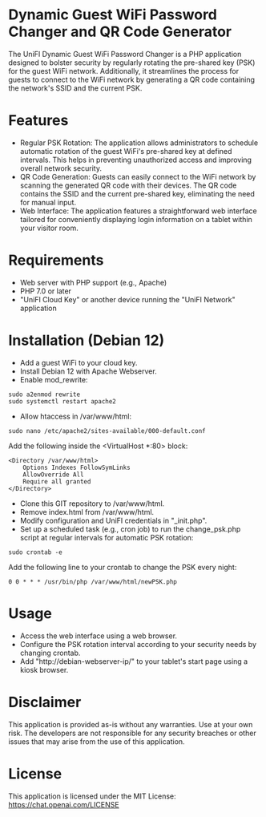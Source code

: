 # Dynamic Guest WiFi Password Changer and QR Code Generator

The UniFI Dynamic Guest WiFi Password Changer is a PHP application designed to bolster security by regularly rotating the pre-shared key (PSK) for the guest WiFi network. Additionally, it streamlines the process for guests to connect to the WiFi network by generating a QR code containing the network's SSID and the current PSK.

# Features
* Regular PSK Rotation: The application allows administrators to schedule automatic rotation of the guest WiFi's pre-shared key at defined intervals. This helps in preventing unauthorized access and improving overall network security.
* QR Code Generation: Guests can easily connect to the WiFi network by scanning the generated QR code with their devices. The QR code contains the SSID and the current pre-shared key, eliminating the need for manual input.
* Web Interface: The application features a straightforward web interface tailored for conveniently displaying login information on a tablet within your visitor room.

# Requirements
* Web server with PHP support (e.g., Apache)
* PHP 7.0 or later
* "UniFI Cloud Key" or another device running the "UniFI Network" application

# Installation (Debian 12)
* Add a guest WiFi to your cloud key.
* Install Debian 12 with Apache Webserver.
* Enable mod_rewrite:
````
sudo a2enmod rewrite
sudo systemctl restart apache2
````
* Allow htaccess in /var/www/html: 
````
sudo nano /etc/apache2/sites-available/000-default.conf
````
Add the following inside the <VirtualHost *:80> block:
````
<Directory /var/www/html>
    Options Indexes FollowSymLinks
    AllowOverride All
    Require all granted
</Directory>
````
* Clone this GIT repository to /var/www/html.
* Remove index.html from /var/www/html.
* Modify configuration and UniFI credentials in "_init.php".
* Set up a scheduled task (e.g., cron job) to run the change_psk.php script at regular intervals for automatic PSK rotation:
````
sudo crontab -e
````
Add the following line to your crontab to change the PSK every night:
````
0 0 * * * /usr/bin/php /var/www/html/newPSK.php
````

# Usage
* Access the web interface using a web browser.
* Configure the PSK rotation interval according to your security needs by changing crontab.
* Add "http://debian-webserver-ip/" to your tablet's start page using a kiosk browser.

# Disclaimer
This application is provided as-is without any warranties. Use at your own risk. The developers are not responsible for any security breaches or other issues that may arise from the use of this application.

# License
This application is licensed under the MIT License: https://chat.openai.com/LICENSE
